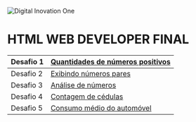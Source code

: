 ![Digital Inovation One](https://encrypted-tbn0.gstatic.com/images?q=tbn:ANd9GcSmiP6TnVOf7QDR2vmmy6vXSx4qN59DlN2NhhPz-g5jnXF85OOipElb_wxlaGeovYzmgfQ&usqp=CAU)

# HTML WEB DEVELOPER FINAL

Desafio 1 | [Quantidades de números positivos](https://github.com/MDSSCML/DESAFIOS-HTML-WEB-DEVELOPER-FINAL/blob/master/Quantidades_de_n%C3%BAmeros_positivos.kt)
----------|------------------------------------
Desafio 2 | [Exibindo números pares](https://github.com/MDSSCML/DESAFIOS-HTML-WEB-DEVELOPER-FINAL/blob/master/Exibindo_n%C3%BAmeros_pares.kt)
Desafio 3 | [Análise de números](https://github.com/MDSSCML/DESAFIOS-HTML-WEB-DEVELOPER-FINAL/blob/master/An%C3%A1lise_de_n%C3%BAmeros.kt)
Desafio 4 | [Contagem de cédulas](https://github.com/MDSSCML/DESAFIOS-HTML-WEB-DEVELOPER-FINAL/blob/master/Contagem_de_c%C3%A9dulas.kt)
Desafio 5 | [Consumo médio do automóvel](https://github.com/MDSSCML/DESAFIOS-HTML-WEB-DEVELOPER-FINAL/blob/master/Consumo_m%C3%A9dio_de_combust%C3%ADvel.kt)


